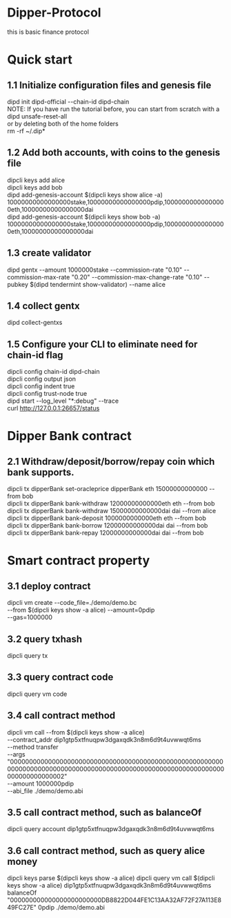 # Dipper-Protocol
this is basic finance protocol


# Quick start
## 1.1 Initialize configuration files and genesis file
dipd init dipd-official --chain-id dipd-chain\
NOTE: If you have run the tutorial before, you can start from scratch with a\
dipd unsafe-reset-all\
or by deleting both of the home folders\
rm -rf ~/.dip*

## 1.2 Add both accounts, with coins to the genesis file
dipcli keys add alice\
dipcli keys add bob\
dipd add-genesis-account $(dipcli keys show alice -a) 10000000000000000stake,10000000000000000pdip,10000000000000000eth,10000000000000000dai\
dipd add-genesis-account $(dipcli keys show bob -a) 10000000000000000stake,10000000000000000pdip,10000000000000000eth,10000000000000000dai

## 1.3 create validator
dipd gentx 
  --amount 1000000stake 
  --commission-rate "0.10" 
  --commission-max-rate "0.20" 
  --commission-max-change-rate "0.10" 
  --pubkey $(dipd tendermint show-validator) 
  --name alice

## 1.4 collect gentx
dipd collect-gentxs


## 1.5 Configure your CLI to eliminate need for chain-id flag
dipcli config chain-id dipd-chain\
dipcli config output json\
dipcli config indent true\
dipcli config trust-node true\
dipd start --log_level "*:debug" --trace\
curl http://127.0.0.1:26657/status

# Dipper Bank contract
## 2.1 Withdraw/deposit/borrow/repay coin which bank supports.
dipcli tx dipperBank set-oracleprice dipperBank eth 15000000000000 --from bob\
dipcli tx dipperBank bank-withdraw 12000000000000eth eth --from bob\
dipcli tx dipperBank bank-withdraw 15000000000000dai dai --from alice\
dipcli tx dipperBank bank-deposit 1000000000000eth eth --from bob\
dipcli tx dipperBank bank-borrow 12000000000000dai dai --from bob\
dipcli tx dipperBank bank-repay 12000000000000dai dai --from bob

# Smart contract property 
## 3.1 deploy contract
dipcli vm create --code_file=./demo/demo.bc \
--from $(dipcli keys show -a alice) --amount=0pdip \
--gas=1000000

## 3.2 query txhash
dipcli query tx <txhash>

## 3.3 query contract code
dipcli query vm code <contract address>

## 3.4 call contract method <transfer>
dipcli vm call --from $(dipcli keys show -a alice) \
--contract_addr dip1gtp5xtfnuqpw3dgaxqdk3n8m6d9t4uvwwqt6ms \
--method transfer  \
--args  "00000000000000000000000000000000000000000000000000000000000000000000000000000000000000000000000000000000000000000000000000000002" \
--amount 1000000pdip \
--abi_file ./demo/demo.abi

## 3.5 call contract method, such as balanceOf
dipcli query account dip1gtp5xtfnuqpw3dgaxqdk3n8m6d9t4uvwwqt6ms

## 3.6 call contract method, such as query alice money
dipcli keys parse $(dipcli keys show -a alice)
dipcli query vm call $(dipcli keys show -a alice) dip1gtp5xtfnuqpw3dgaxqdk3n8m6d9t4uvwwqt6ms balanceOf "000000000000000000000000DB8822D044FE1C13AA32AF72F27A113E849FC27E" 0pdip ./demo/demo.abi
